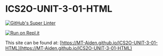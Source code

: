 # ICS2O-UNIT-3-01-HTML

[![GitHub's Super Linter](https://github.com/MT-Aiden/ICS2O-UNIT-3-01-HTML/workflows/GitHub's%20Super%20Linter/badge.svg)](https://github.com/MT-Aiden/ICS2O-UNIT-3-01-HTML/actions)

[![Run on Repl.it](https://repl.it/badge/github/MT-Aiden/ICS2O-UNIT-3-01-HTML)](https://repl.it/github/MT-Aiden/ICS2O-UNIT-3-01-HTML)

This site can be found at: [https://MT-Aiden.github.io/ICS2O-UNIT-3-01-HTML](https://MT-Aiden.github.io/ICS2O-UNIT-3-01-HTML)
